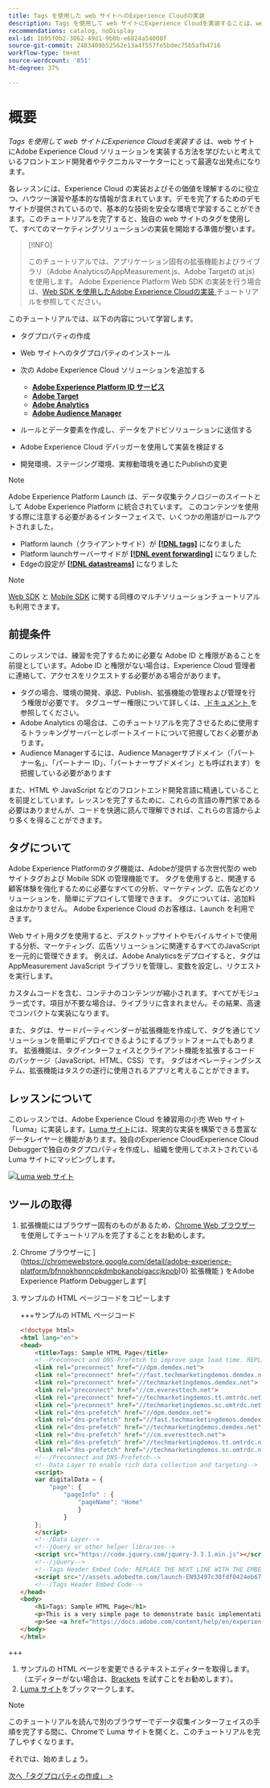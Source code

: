 ```yaml
---
title: Tags を使用した web サイトへのExperience Cloudの実装
description: Tags を使用して web サイトにExperience Cloudを実装することは、web サイトにAdobe Experience Cloud ソリューションを実装する方法を学びたいと考えているフロントエンド開発者やテクニカルマーケターにとって最適な出発点になります。
recommendations: catalog, noDisplay
exl-id: 1b95f0b2-3062-49d1-9b0b-e6824a54008f
source-git-commit: 2483409b52562e13a4f557fe5bdec75b5afb4716
workflow-type: tm+mt
source-wordcount: '851'
ht-degree: 37%

---
```


# 概要

_Tags を使用して web サイトにExperience Cloudを実装する_ は、web サイトにAdobe Experience Cloud ソリューションを実装する方法を学びたいと考えているフロントエンド開発者やテクニカルマーケターにとって最適な出発点になります。

各レッスンには、Experience Cloud の実装およびその価値を理解するのに役立つ、ハウツー演習や基本的な情報が含まれています。デモを完了するためのデモサイトが提供されているので、基本的な技術を安全な環境で学習することができます。このチュートリアルを完了すると、独自の web サイトのタグを使用して、すべてのマーケティングソリューションの実装を開始する準備が整います。

>[!INFO]
>
>このチュートリアルでは、アプリケーション固有の拡張機能およびライブラリ（Adobe AnalyticsのAppMeasurement.js、Adobe Targetの at.js）を使用します。 Adobe Experience Platform Web SDK の実装を行う場合は、[Web SDK を使用したAdobe Experience Cloudの実装 ](/help/tutorial-web-sdk/overview.md) チュートリアルを参照してください。


このチュートリアルでは、以下の内容について学習します。

* タグプロパティの作成

* Web サイトへのタグプロパティのインストール

* 次の Adobe Experience Cloud ソリューションを追加する
   * **[Adobe Experience Platform ID サービス](id-service.md)**
   * **[Adobe Target](target.md)**
   * **[Adobe Analytics](analytics.md)**
   * **[Adobe Audience Manager](audience-manager.md)**

* ルールとデータ要素を作成し、データをアドビソリューションに送信する

* Adobe Experience Cloud デバッガーを使用して実装を検証する

* 開発環境、ステージング環境、実稼動環境を通じたPublishの変更

>[!NOTE]
>
>Adobe Experience Platform Launch は、データ収集テクノロジーのスイートとして Adobe Experience Platform に統合されています。 このコンテンツを使用する際に注意する必要があるインターフェイスで、いくつかの用語がロールアウトされました。
>
> * Platform launch（クライアントサイド）が **[[!DNL tags]](https://experienceleague.adobe.com/docs/experience-platform/tags/home.html?lang=ja)** になりました
> * Platform launchサーバーサイドが **[[!DNL event forwarding]](https://experienceleague.adobe.com/docs/experience-platform/tags/event-forwarding/overview.html)** になりました
> * Edgeの設定が **[[!DNL datastreams]](https://experienceleague.adobe.com/docs/experience-platform/edge/fundamentals/datastreams.html?lang=ja)** になりました

>[!NOTE]
>
>[Web SDK](../tutorial-mobile-sdk/overview.md) と [Mobile SDK](../tutorial-web-sdk/overview.md) に関する同様のマルチソリューションチュートリアルも利用できます。

## 前提条件

このレッスンでは、練習を完了するために必要な Adobe ID と権限があることを前提としています。Adobe ID と権限がない場合は、Experience Cloud 管理者に連絡して、アクセスをリクエストする必要がある場合があります。

* タグの場合、環境の開発、承認、Publish、拡張機能の管理および管理を行う権限が必要です。 タグユーザー権限について詳しくは、[ ドキュメント ](https://experienceleague.adobe.com/docs/experience-platform/tags/admin/user-permissions.html?lang=ja) を参照してください。
* Adobe Analytics の場合は、このチュートリアルを完了させるために使用するトラッキングサーバーとレポートスイートについて把握しておく必要があります。
* Audience Managerするには、Audience Managerサブドメイン（「パートナー名」、「パートナー ID」、「パートナーサブドメイン」とも呼ばれます）を把握している必要があります

また、HTML や JavaScript などのフロントエンド開発言語に精通していることを前提としています。レッスンを完了するために、これらの言語の専門家である必要はありませんが、コードを快適に読んで理解できれば、これらの言語からより多くを得ることができます。

## タグについて

Adobe Experience Platformのタグ機能は、Adobeが提供する次世代型の web サイトタグおよび Mobile SDK の管理機能です。 タグを使用すると、関連する顧客体験を強化するために必要なすべての分析、マーケティング、広告などのソリューションを、簡単にデプロイして管理できます。 タグについては、追加料金はかかりません。 Adobe Experience Cloud のお客様は、Launch を利用できます。

Web サイト用タグを使用すると、デスクトップサイトやモバイルサイトで使用する分析、マーケティング、広告ソリューションに関連するすべてのJavaScriptを一元的に管理できます。 例えば、Adobe Analyticsをデプロイすると、タグはAppMeasurement JavaScript ライブラリを管理し、変数を設定し、リクエストを実行します。

カスタムコードを含む、コンテナのコンテンツが縮小されます。すべてがモジュラー式です。項目が不要な場合は、ライブラリに含まれません。その結果、高速でコンパクトな実装になります。

また、タグは、サードパーティベンダーが拡張機能を作成して、タグを通じてソリューションを簡単にデプロイできるようにするプラットフォームでもあります。 拡張機能は、タグインターフェイスとクライアント機能を拡張するコードのパッケージ（JavaScript、HTML、CSS）です。 タグはオペレーティングシステム、拡張機能はタスクの遂行に使用されるアプリと考えることができます。

## レッスンについて

このレッスンでは、Adobe Experience Cloud を練習用の小売 Web サイト「Luma」に実装します。[Luma サイト](https://luma.enablementadobe.com/content/luma/us/en.html)には、現実的な実装を構築できる豊富なデータレイヤーと機能があります。独自のExperience CloudExperience Cloud Debuggerで独自のタグプロパティを作成し、組織を使用してホストされている Luma サイトにマッピングします。

[![Luma web サイト ](images/overview-luma.png)](https://luma.enablementadobe.com/content/luma/us/en.html)

## ツールの取得

1. 拡張機能にはブラウザー固有のものがあるため、[Chrome Web ブラウザー](https://www.google.com/chrome/)を使用してチュートリアルを完了することをお勧めします。
1. Chrome ブラウザーに ](https://chromewebstore.google.com/detail/adobe-experience-platform/bfnnokhpnncpkdmbokanobigaccjkpob)0} 拡張機能 } をAdobe Experience Platform Debuggerします[
1. サンプルの HTML ページコードをコピーします

   +++サンプルの HTML ページコード

   ```html
   <!doctype html>
   <html lang="en">
   <head>
       <title>Tags: Sample HTML Page</title>
       <!--Preconnect and DNS-Prefetch to improve page load time. REPLACE "techmarketingdemos" WITH YOUR OWN AAM PARTNER ID, TARGET CLIENT CODE, AND ANALYTICS TRACKING SERVER-->
       <link rel="preconnect" href="//dpm.demdex.net">
       <link rel="preconnect" href="//fast.techmarketingdemos.demdex.net">
       <link rel="preconnect" href="//techmarketingdemos.demdex.net">
       <link rel="preconnect" href="//cm.everesttech.net">
       <link rel="preconnect" href="//techmarketingdemos.tt.omtrdc.net">
       <link rel="preconnect" href="//techmarketingdemos.sc.omtrdc.net">
       <link rel="dns-prefetch" href="//dpm.demdex.net">
       <link rel="dns-prefetch" href="//fast.techmarketingdemos.demdex.net">
       <link rel="dns-prefetch" href="//techmarketingdemos.demdex.net">
       <link rel="dns-prefetch" href="//cm.everesttech.net">
       <link rel="dns-prefetch" href="//techmarketingdemos.tt.omtrdc.net">
       <link rel="dns-prefetch" href="//techmarketingdemos.sc.omtrdc.net">
       <!--/Preconnect and DNS-Prefetch-->
       <!--Data Layer to enable rich data collection and targeting-->
       <script>
       var digitalData = {
           "page": {
               "pageInfo" : {
                   "pageName": "Home"
                   }
               }
       };
       </script>
       <!--/Data Layer-->
       <!--jQuery or other helper libraries-->
       <script src="https://code.jquery.com/jquery-3.3.1.min.js"></script>
       <!--/jQuery-->
       <!--Tags Header Embed Code: REPLACE THE NEXT LINE WITH THE EMBED CODE FROM YOUR OWN DEVELOPMENT ENVIRONMENT-->
       <script src="//assets.adobedtm.com/launch-EN93497c30fdf0424eb678d5f4ffac66dc.min.js" async></script>
       <!--/Tags Header Embed Code-->
   </head>
   <body>
       <h1>Tags: Sample HTML Page</h1>
       <p>This is a very simple page to demonstrate basic implementation concepts of Tags</p>
       <p>See <a href="https://docs.adobe.com/content/help/en/experience-cloud/implementing-in-websites-with-launch/index.html">Implementing the Experience Cloud in Websites with Tags</a> for the complete tutorial</p>
   </body>
   </html>
   ```

+++

1. サンプルの HTML ページを変更できるテキストエディターを取得します。（エディターがない場合は、[Brackets](https://brackets.io/) を試すことをお勧めします）。
1. [Luma サイト](https://luma.enablementadobe.com/content/luma/us/en.html)をブックマークします。

>[!NOTE]
>
>このチュートリアルを読んで別のブラウザーでデータ収集インターフェイスの手順を完了する間に、Chromeで Luma サイトを開くと、このチュートリアルを完了しやすくなります。

それでは、始めましょう。

[次へ「タグプロパティの作成」 >](create-a-property.md)
